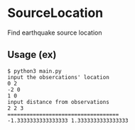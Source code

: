 # SourceLocation

Find earthquake source location

## Usage (ex)

```
$ python3 main.py
input the obsercations' location
0 2
-2 0
1 0
input distance from observations
2 2 3
===================================
-1.3333333333333333 1.3333333333333333
```
